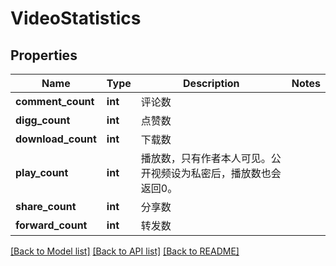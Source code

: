 # VideoStatistics

## Properties
Name | Type | Description | Notes
------------ | ------------- | ------------- | -------------
**comment_count** | **int** | 评论数 | 
**digg_count** | **int** | 点赞数 | 
**download_count** | **int** | 下载数 | 
**play_count** | **int** | 播放数，只有作者本人可见。公开视频设为私密后，播放数也会返回0。 | 
**share_count** | **int** | 分享数 | 
**forward_count** | **int** | 转发数 | 

[[Back to Model list]](../../README.md#documentation-for-models) [[Back to API list]](../../README.md#documentation-for-api-endpoints) [[Back to README]](../../README.md)

